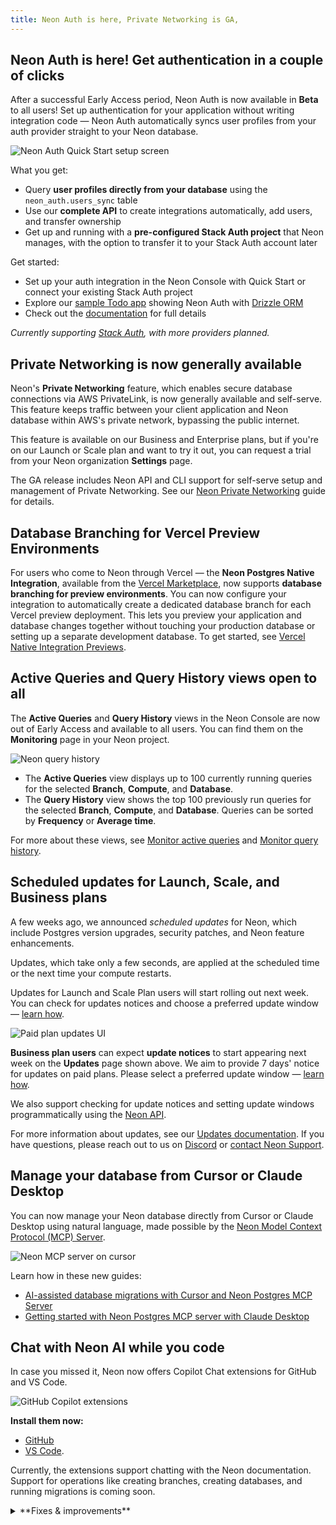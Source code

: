 ```yaml
---
title: Neon Auth is here, Private Networking is GA,
---
```


## Neon Auth is here! Get authentication in a couple of clicks

After a successful Early Access period, Neon Auth is now available in **Beta** to all users! Set up authentication for your application without writing integration code — Neon Auth automatically syncs user profiles from your auth provider straight to your Neon database.

![Neon Auth Quick Start setup screen](/docs/relnotes/neon_auth_quickstart.png)

What you get:

- Query **user profiles directly from your database** using the `neon_auth.users_sync` table
- Use our **complete API** to create integrations automatically, add users, and transfer ownership
- Get up and running with a **pre-configured Stack Auth project** that Neon manages, with the option to transfer it to your Stack Auth account later

Get started:

- Set up your auth integration in the Neon Console with Quick Start or connect your existing Stack Auth project
- Explore our [sample Todo app](https://github.com/neondatabase-labs/neon-auth-demo-app) showing Neon Auth with [Drizzle ORM](https://orm.drizzle.team)
- Check out the [documentation](/docs/guides/neon-auth) for full details

_Currently supporting [Stack Auth](https://stack-auth.com/), with more providers planned._

## Private Networking is now generally available

Neon's **Private Networking** feature, which enables secure database connections via AWS PrivateLink, is now generally available and self-serve. This feature keeps traffic between your client application and Neon database within AWS's private network, bypassing the public internet.

This feature is available on our Business and Enterprise plans, but if you're on our Launch or Scale plan and want to try it out, you can request a trial from your Neon organization **Settings** page.

The GA release includes Neon API and CLI support for self-serve setup and management of Private Networking. See our [Neon Private Networking](/docs/guides/neon-private-networking) guide for details.

## Database Branching for Vercel Preview Environments

For users who come to Neon through Vercel — the **Neon Postgres Native Integration**, available from the [Vercel Marketplace](https://vercel.com/marketplace), now supports **database branching for preview environments**. You can now configure your integration to automatically create a dedicated database branch for each Vercel preview deployment. This lets you preview your application and database changes together without touching your production database or setting up a separate development database. To get started, see [Vercel Native Integration Previews](/docs/guides/vercel-native-integration-previews).

## Active Queries and Query History views open to all

The **Active Queries** and **Query History** views in the Neon Console are now out of Early Access and available to all users. You can find them on the **Monitoring** page in your Neon project.

![Neon query history](/docs/relnotes/query_history_relnotes.png)

- The **Active Queries** view displays up to 100 currently running queries for the selected **Branch**, **Compute**, and **Database**.
- The **Query History** view shows the top 100 previously run queries for the selected **Branch**, **Compute**, and **Database**. Queries can be sorted by **Frequency** or **Average time**.

For more about these views, see [Monitor active queries](/docs/introduction/monitor-active-queries) and [Monitor query history](/docs/introduction/monitor-query-history).

## Scheduled updates for Launch, Scale, and Business plans

A few weeks ago, we announced _scheduled updates_ for Neon, which include Postgres version upgrades, security patches, and Neon feature enhancements.

Updates, which take only a few seconds, are applied at the scheduled time or the next time your compute restarts.

Updates for Launch and Scale Plan users will start rolling out next week. You can check for updates notices and choose a preferred update window — [learn how](/docs/manage/updates#updates-on-paid-plans).

![Paid plan updates UI](/docs/manage/paid_plan_updates.png)

**Business plan users** can expect **update notices** to start appearing next week on the **Updates** page shown above. We aim to provide 7 days' notice for updates on paid plans. Please select a preferred update window — [learn how](/docs/manage/updates#updates-on-paid-plans).

We also support checking for update notices and setting update windows programmatically using the [Neon API](/docs/manage/updates#check-for-updates-using-the-neon-api).

For more information about updates, see our [Updates documentation](/docs/manage/updates). If you have questions, please reach out to us on [Discord](https://discord.gg/92vNTzKDGp) or [contact Neon Support](https://console.neon.tech/app/projects?modal=support).

## Manage your database from Cursor or Claude Desktop

You can now manage your Neon database directly from Cursor or Claude Desktop using natural language, made possible by the [Neon Model Context Protocol (MCP) Server](https://github.com/neondatabase/mcp-server-neon).

![Neon MCP server on cursor](/docs/relnotes/neon_cursor.png)

Learn how in these new guides:

- [AI-assisted database migrations with Cursor and Neon Postgres MCP Server](https://neon.tech/guides/cursor-mcp-neon)
- [Getting started with Neon Postgres MCP server with Claude Desktop](https://neon.tech/guides/neon-mcp-server)

## Chat with Neon AI while you code

In case you missed it, Neon now offers Copilot Chat extensions for GitHub and VS Code.

![GitHub Copilot extensions](/docs/relnotes/copilot_extension.png)

**Install them now:**

- [GitHub](https://github.com/marketplace/neon-database)
- [VS Code](https://marketplace.visualstudio.com/items?itemName=buildwithlayer.neon-integration-expert-15j6N).

Currently, the extensions support chatting with the Neon documentation. Support for operations like creating branches, creating databases, and running migrations is coming soon.

<details>

<summary>**Fixes & improvements**</summary>

- **Neon Console**

  - Replaced the **Project creation** page in the Neon Console with a simplified project creation modal.
  - Added placeholder support to the **Projects** page in the Neon Console to indicate when projects are still loading into the list view.
  - The **Tables** page in the Neon Console is powered by a Drizzle Studio integration. You can now check the Drizzle Studio integration version in your browser by inspecting the Tables page. For example, in Chrome, right-click, select **Inspect**, and go to the **Console** tab to view the current `Tables version`. You can cross-reference this version with the [Neon Drizzle Studio Integration Changelog](https://github.com/neondatabase/neon-drizzle-studio-changelog/blob/main/CHANGELOG.md) to track enhancements and fixes.

- **Go SDK**

  - A new version of the community-developed [Neon Go SDK (v0.13.0)](https://github.com/kislerdm/neon-sdk-go) has been released. Thank you [@kislerdm](https://github.com/kislerdm).

- **Neon Postgres Previews Integration for Vercel**

  - Addressed an issue where Vercel preview deployments would be canceled if environment variables in Vercel were already set with the correct values.

- **Fixes**

  - Fixed an issue on the **Integrations** page in the Neon Console where checkboxes on the **Settings** tab in the Vercel integration drawer did not update when toggled.

</details>

